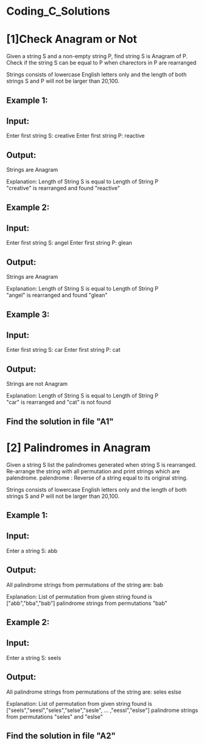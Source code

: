 # Coding_C_Solutions
# [1]Check Anagram or Not
Given a string S and a non-empty string P, find string S is Anagram of P.
Check if the string S can be equal to P when charectors in P are rearranged

Strings consists of lowercase English letters only and the length of both strings S and P will not be larger than 20,100.


## Example 1:

## Input:
Enter first string S: creative
Enter first string P: reactive
## Output:
Strings are Anagram

Explanation:
Length of String S is equal to Length of String P  
 "creative" is rearranged and found "reactive" 

## Example 2:

## Input:
Enter first string S: angel
Enter first string P: glean
## Output:
Strings are Anagram

Explanation:
Length of String S is equal to Length of String P  
 "angel" is rearranged and found "glean"
 
## Example 3:

## Input:
Enter first string S: car
Enter first string P: cat
## Output:
Strings are not Anagram

Explanation:
Length of String S is equal to Length of String P  
 "car" is rearranged and "cat" is not found 

## Find the solution in file "A1"

# [2] Palindromes in Anagram
Given a string S list the palindromes generated when string S is rearranged.
Re-arrange the string with all permutation and print strings which are palendrome.
palendrome : Reverse of a string equal to its original string.

Strings consists of lowercase English letters only and the length of both strings S and P will not be larger than 20,100.

## Example 1:

## Input:
Enter a string S: abb
## Output:
All palindrome strings from permutations of the string are:
bab

Explanation:
List of permutation from given string found is ["abb","bba","bab"]
palindrome strings from permutations "bab"

## Example 2:

## Input:
Enter a string S: seels 
## Output:
All palindrome strings from permutations of the string are:
seles
eslse

Explanation:
List of permutation from given string found is ["seels","seesl","seles","selse","sesle", ... ,"eessl","eslse"]
palindrome strings from permutations "seles" and "eslse"

## Find the solution in file "A2"
